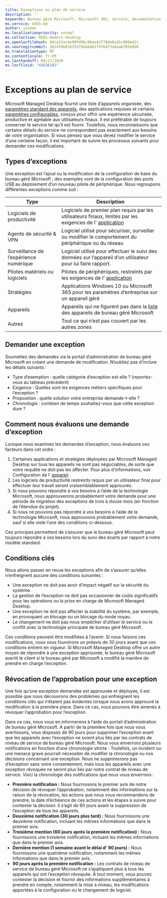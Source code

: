 ```yaml
---
title: Exceptions au plan de service
description: ''
keywords: Bureau géré Microsoft, Microsoft 365, service, documentation
ms.service: m365-md
author: jaimeo
ms.localizationpriority: normal
ms.collection: M365-modern-desktop
ms.openlocfilehash: 9dca53ac9e99fd9bc68ee42f78de6a2bc009e42c
ms.sourcegitcommit: 2614f8b81b332f8dab461f4f64f3adaa6703e0d6
ms.translationtype: MT
ms.contentlocale: fr-FR
ms.lasthandoff: 04/21/2020
ms.locfileid: "43636183"
---
```

# <a name="exceptions-to-the-service-plan"></a>Exceptions au plan de service

Microsoft Managed Desktop fournit une liste d’appareils organisée, des [paramètres standard des appareils](device-policies.md), des applications requises et certains [paramètres configurables](../working-with-managed-desktop/config-setting-overview.md), conçus pour offrir une expérience sécurisée, productive et agréable aux utilisateurs finaux. Il est préférable de toujours conserver le service tel qu’il est fourni. Toutefois, nous reconnaissons que certains détails du service ne correspondent pas exactement aux besoins de votre organisation. Si vous pensez que vous devez modifier le service d’une certaine façon, il est important de suivre les processus suivants pour demander ces modifications.
 
## <a name="types-of-exceptions"></a>Types d’exceptions

Une exception est l’ajout ou la modification de la configuration de base du bureau géré Microsoft ; des exemples vont de la configuration des ports USB au déploiement d’un nouveau pilote de périphérique. Nous regroupons différentes exceptions comme suit :

|Type  |Description  |
|---------|---------|
|Logiciels de productivité     |  Logiciels de premier plan requis par les utilisateurs finaux, limités par les exigences de l' [application](mmd-app-requirements.md)       |
|Agents de sécurité & VPN     |  Logiciel utilisé pour sécuriser, surveiller ou modifier le comportement du périphérique ou du réseau       |
|Surveillance de l’expérience numérique     |  Logiciel utilisé pour effectuer le suivi des données sur l’appareil d’un utilisateur pour lui faire rapport.       |
|Pilotes matériels ou logiciels     |   Pilotes de périphériques, restreints par les exigences de l' [application](mmd-app-requirements.md)      |
|Stratégies     | Applications Windows 10 ou Microsoft 365 pour les paramètres d’entreprise sur un appareil géré        |
|Appareils     | Appareils qui ne figurent pas dans la [liste](device-list.md) des appareils de bureau géré Microsoft        |
|Autres     |  Tout ce qui n’est pas couvert par les autres zones       |
 
## <a name="request-an-exception"></a>Demander une exception

Soumettez des demandes via le portail d’administration de bureau géré Microsoft en créant une demande de modification. N’oubliez pas d’inclure les détails suivants :

-   Type d’exemption : quelle catégorie d’exception est-elle ? (reportez-vous au tableau précédent)
-   Exigence : Quelles sont les exigences métiers spécifiques pour l’exception ?
-   Proposition : quelle solution votre entreprise demande-t-elle ?
-   Chronologie : combien de temps souhaitez-vous que cette exception dure ? 

## <a name="how-we-assess-an-exception-request"></a>Comment nous évaluons une demande d’exception

Lorsque nous examinez les demandes d’exception, nous évaluons ces facteurs dans cet ordre :
 
1.  Certaines applications et stratégies déployées par Microsoft Managed Desktop sur tous les appareils ne sont pas négociables, de sorte que votre requête ne doit pas les affecter. Pour plus d’informations, voir Configuration de l' [appareil](device-policies.md) .
2.  Les logiciels de productivité restreints requis par un utilisateur final pour effectuer leur travail seront vraisemblablement approuvés. 
3.  Si nous pouvons répondre à vos besoins à l’aide de la technologie Microsoft, nous approuverons probablement votre demande pour une période de migration des exceptions de trois à douze mois (en fonction de l’étendue du projet).
4.  Si nous ne pouvons pas répondre à vos besoins à l’aide de la technologie Microsoft, nous approuvons probablement votre demande, sauf si elle viole l’une des conditions ci-dessous.  

Ces principes permettent de s’assurer que le bureau géré Microsoft peut toujours répondre à vos besoins lors du suivi des écarts par rapport à notre modèle standard. 

## <a name="key-conditions"></a>Conditions clés

Nous allons passer en revue les exceptions afin de s’assurer qu’elles n’enfreignent aucune des conditions suivantes :

-   Une exception ne doit pas avoir d’impact négatif sur la sécurité du système. 
-   La gestion de l’exception ne doit pas occasionner de coûts significatifs pour les opérations ou la prise en charge de Microsoft Managed Desktop.
-   Une exception ne doit pas affecter la stabilité du système, par exemple, en provoquant un blocage ou un blocage du mode noyau.
-   Le changement ne doit pas nous empêcher d’utiliser le service ou le conflit avec la technologie principale de bureau géré Microsoft.

Ces conditions peuvent être modifiées à l’avenir. Si nous faisons ces modifications, nous vous fournirons un préavis de 30 jours avant que ces conditions entrent en vigueur.  Si Microsoft Managed Desktop offre un autre moyen de répondre à une exception approuvée, le bureau géré Microsoft avertit le client si le bureau géré par Microsoft a modifié la manière de prendre en charge l’exception. 

## <a name="revoking-approval-for-an-exception"></a>Révocation de l’approbation pour une exception

Une fois qu’une exception demandée est approuvée et déployée, il est possible que nous découvrons des problèmes qui enfreignent les conditions clés qui n’étaient pas évidentes lorsque nous avons approuvé la modification à la première place. Dans ce cas, nous pouvons être amenés à révoquer l’approbation pour l’exception.
 
Dans ce cas, nous vous en informerons à l’aide du portail d’administration de bureau géré Microsoft. À partir de la première fois que nous vous avertissons, vous disposez de 90 jours pour supprimer l’exception avant que les appareils avec l’exception ne soient plus liés par les contrats de niveau de service de bureau géré Microsoft. Nous vous enverrons plusieurs notifications en fonction d’une chronologie stricte : Toutefois, un incident ou une menace grave pourrait nécessiter de modifier la chronologie ou nos décisions concernant une exception. Nous ne *supprimerons* pas d’exception sans votre consentement, mais tous les appareils avec une exception révoquée ne seront plus liés par notre contrat de niveau de service. Voici la chronologie des notifications que nous vous enverrons :

- **Première notification :** Nous fournissons le premier avis de notre décision de révoquer l’approbation, notamment des informations sur la raison de la révocation, les actions que nous vous recommandons de prendre, la date d’échéance de ces actions et les étapes à suivre pour contester la décision. Il s’agit de 90 jours avant la suppression de l’exception de tous les appareils. 
- **Deuxième notification (30 jours plus tard) :** Nous fournissons une deuxième notification, incluant les mêmes informations que dans le premier avis. 
- **Troisième mention (60 jours après la première notification) :** Nous fournissons une troisième notification, incluant les mêmes informations que dans le premier avis. 
- **Dernière mention (1 semaine avant le délai d' 90 jours) :** Nous fournissons une quatrième notification, notamment les mêmes informations que dans le premier avis.
- **90 jours après la première notification :** Les contrats de niveau de service de bureau géré Microsoft ne s’appliquent plus à tous les appareils qui ont l’exception révoquée. À tout moment, vous pouvez contester la décision et fournir des informations supplémentaires à prendre en compte, notamment la mise à niveau, les modifications apportées à la configuration ou le changement de logiciel. 


